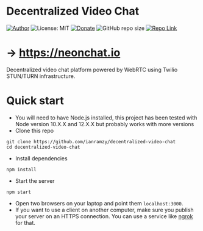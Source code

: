 


# Decentralized Video Chat
[![Author](https://img.shields.io/badge/Author-ianramzy-brightgreen.svg)](https://ianramzy.com)
![License: MIT](https://img.shields.io/badge/License-MIT-yellow.svg) 
[![Donate](https://img.shields.io/badge/Donate-PayPal-brightgreen.svg)](https://paypal.me/ianramzy)
![GitHub repo size](https://img.shields.io/github/repo-size/ianramzy/decentralized-video-chat.svg)
[![Repo Link](https://img.shields.io/badge/Repo-Link-black.svg)](https://github.com/ianramzy/decentralized-video-chat)
# → https://neonchat.io

Decentralized video chat platform powered by WebRTC using Twilio STUN/TURN infrastructure.

# Quick start
* You will need to have Node.js installed, this project has been tested with Node version 10.X.X and 12.X.X but 
probably works with more versions
* Clone this repo
```
git clone https://github.com/ianramzy/decentralized-video-chat
cd decentralized-video-chat
```
* Install dependencies
```
npm install
```
* Start the server
```
npm start
```
* Open two browsers on your laptop and point them `localhost:3000`. 
* If you want to use a client on another computer, make sure you publish your server on an HTTPS connection.
 You can use a service like [ngrok](https://ngrok.com/) for that.